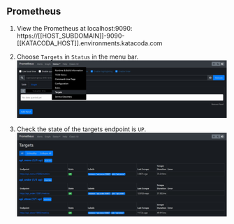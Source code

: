 ## Prometheus

1.  View the Prometheus at localhost:9090:
    https://[[HOST_SUBDOMAIN]]-9090-[[KATACODA_HOST]].environments.katacoda.com

2.  Choose `Targets` in `Status` in the menu bar.
    ![Katacoda Logo](./assets/step5/prometheus-targets-01.jpg)

3.  Check the state of the targets endpoint is `UP`.
    ![Katacoda Logo](./assets/step5/prometheus-targets-02.jpg)

